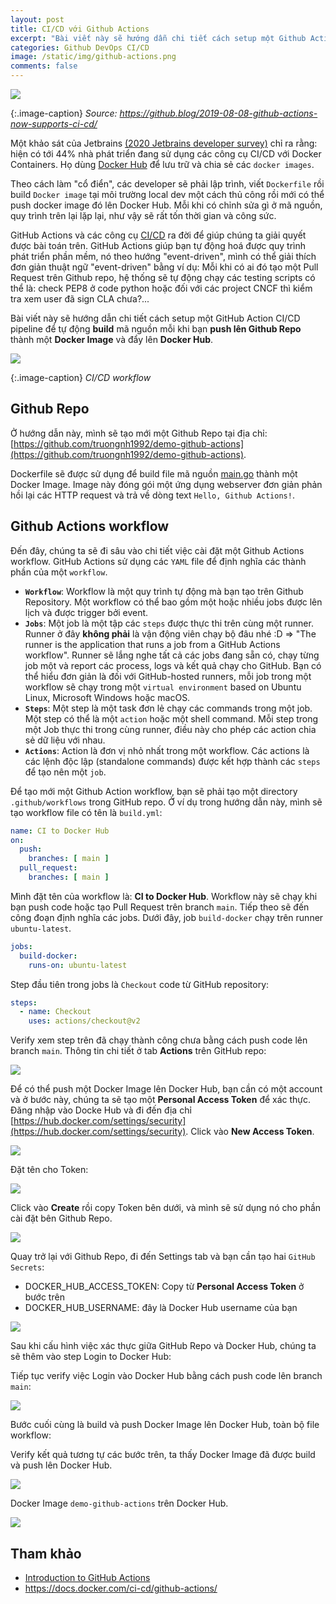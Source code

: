 ```yaml
---
layout: post
title: CI/CD với Github Actions
excerpt: "Bài viết này sẽ hướng dẫn chi tiết cách setup một Github Action CI/CD pipeline để tự động build mã nguồn mỗi khi bạn push lên Github Repo thành một Docker Image và đẩy lên Docker Hub."
categories: Github DevOps CI/CD
image: /static/img/github-actions.png
comments: false
---
```


<img src="/static/img/github-actions.png">

{:.image-caption}
*Source: https://github.blog/2019-08-08-github-actions-now-supports-ci-cd/*

Một khảo sát của Jetbrains [(2020 Jetbrains developer survey)](https://www.jetbrains.com/lp/devecosystem-2020/) chỉ ra rằng: hiện có tới 44% nhà phát triển đang sử dụng các công cụ CI/CD với Docker Containers. Họ dùng [Docker Hub](https://hub.docker.com) để lưu trữ và chia sẻ các `docker images`.

Theo cách làm "cổ điển", các developer sẽ phải lập trình, viết `Dockerfile` rồi build `Docker image` tại môi trường local dev một cách thủ công rồi mới có thể push docker image đó lên Docker Hub. Mỗi khi có chỉnh sửa gì ở mã nguồn, quy trình trên lại lặp lại, như vậy sẽ rất tốn thời gian và công sức.

GitHub Actions và các công cụ [CI/CD](https://www.redhat.com/en/topics/devops/what-is-ci-cd) ra đời để giúp chúng ta giải quyết được bài toán trên. GitHub Actions giúp bạn tự động hoá được quy trình phát triển phần mềm, nó theo hướng "event-driven", mình có thể giải thích đơn giản thuật ngữ "event-driven" bằng ví dụ: Mỗi khi có ai đó tạo một Pull Request trên Github repo, hệ thống sẽ tự động chạy các testing scripts có thể là: check PEP8 ở code python hoặc đối với các project CNCF thì kiểm tra xem user đã sign CLA chưa?...  

Bài viết này sẽ hướng dẫn chi tiết cách setup một GitHub Action CI/CD pipeline để tự động **build** mã nguồn mỗi khi bạn **push lên Github Repo** thành một **Docker Image** và đẩy lên **Docker Hub**.

<img src="/static/img/github-actions/workflow.png">

{:.image-caption}
*CI/CD workflow*

## Github Repo

Ở hướng dẫn này, mình sẽ tạo mới một Github Repo tại địa chỉ: [https://github.com/truongnh1992/demo-github-actions](https://github.com/truongnh1992/demo-github-actions). 

Dockerfile sẽ được sử dụng để build file mã nguồn [main.go](https://github.com/truongnh1992/demo-github-actions/blob/main/main.go) thành một Docker Image. Image này đóng gói một ứng dụng webserver đơn giản phản hồi lại các HTTP request và trả về dòng text `Hello, Github Actions!`.

## Github Actions workflow

Đến đây, chúng ta sẽ đi sâu vào chi tiết việc cài đặt một Github Actions workflow. 
GitHub Actions sử dụng các `YAML` file để định nghĩa các thành phần của một `workflow`.

* **`Workflow`**: Workflow là một quy trình tự động mà bạn tạo trên Github Repository. Một workflow có thể bao gồm một hoặc nhiều jobs được lên lịch và được trigger bởi event.
* **`Jobs`**: Một job là một tập các `steps` được thực thi trên cùng một runner. Runner ở đây **không phải** là vận động viên chạy bộ đâu nhé :D => "The runner is the application that runs a job from a GitHub Actions workflow". Runner sẽ lắng nghe tất cả các jobs đang sẵn có, chạy từng job một và report các process, logs và kết quả chạy cho GitHub. Bạn có thể hiểu đơn giản là đối với GitHub-hosted runners, mỗi job trong một workflow sẽ chạy trong một `virtual environment` based on Ubuntu Linux, Microsoft Windows hoặc macOS.
* **`Steps`**: Một step là một task đơn lẻ chạy các commands trong một job. Một step có thể là một `action` hoặc một shell command. Mỗi step trong một Job thực thi trong cùng runner, điều này cho phép các action chia sẻ dữ liệu với nhau.
* **`Actions`**: Action là đơn vị nhỏ nhất trong một workflow. Các actions là các lệnh độc lập (standalone commands) được kết hợp thành các `steps` để tạo nên một `job`.

Để tạo mới một Github Action workflow, bạn sẽ phải tạo một directory `.github/workflows` trong GitHub repo. Ở ví dụ trong hướng dẫn này, mình sẽ tạo workflow file có tên là `build.yml`:

```yaml
name: CI to Docker Hub
on:
  push:
    branches: [ main ]
  pull_request:
    branches: [ main ]
```

Mình đặt tên của workflow là: **CI to Docker Hub**. Workflow này sẽ chạy khi bạn push code hoặc tạo Pull Request trên branch `main`. Tiếp theo sẽ đến công đoạn định nghĩa các jobs. Dưới đây, job `build-docker` chạy trên runner `ubuntu-latest`.

```yml
jobs:
  build-docker:
    runs-on: ubuntu-latest
```

Step đầu tiên trong jobs là `Checkout` code từ GitHub repository:

```yml
steps:
  - name: Checkout
    uses: actions/checkout@v2
```
Verify xem step trên đã chạy thành công chưa bằng cách push code lên branch `main`. Thông tin chi tiết ở tab **Actions** trên GitHub repo:

<img src="/static/img/github-actions/step-checkout.png">

Để có thể push một Docker Image lên Docker Hub, bạn cần có một account và ở bước này, chúng ta sẽ tạo một **Personal Access Token** để xác thực. Đăng nhập vào Docke Hub và đi đến địa chỉ [https://hub.docker.com/settings/security](https://hub.docker.com/settings/security). Click vào **New Access Token**.

<img src="/static/img/github-actions/new_access_token.png">

Đặt tên cho Token:

<img src="/static/img/github-actions/name_access_token.png">

Click vào **Create** rồi copy Token bên dưới, và mình sẽ sử dụng nó cho phần cài đặt bên Github Repo.

<img src="/static/img/github-actions/dockerhub_access_token.png">

Quay trở lại với Github Repo, đi đến Settings tab và bạn cần tạo hai `GitHub Secrets`:

* DOCKER_HUB_ACCESS_TOKEN: Copy từ **Personal Access Token** ở bước trên
* DOCKER_HUB_USERNAME: đây là Docker Hub username của bạn

<img src="/static/img/github-actions/secrets_github.png">

Sau khi cấu hình việc xác thực giữa GitHub Repo và Docker Hub, chúng ta sẽ thêm vào step Login to Docker Hub:

<script src="https://gist.github.com/truongnh1992/ee6d6c911673df6371cccd87852b807d.js"></script>

Tiếp tục verify việc Login vào Docker Hub bằng cách push code lên branch `main`:

<img src="/static/img/github-actions/login.png">

Bước cuối cùng là build và push Docker Image lên Docker Hub, toàn bộ file workflow:

<script src="https://gist.github.com/truongnh1992/6305428c50c613312c8ca83bf404fbec.js"></script>

Verify kết quả tương tự các bước trên, ta thấy Docker Image đã được build và push lên Docker Hub.

<img src="/static/img/github-actions/done.png">

Docker Image `demo-github-actions` trên Docker Hub.

<img src="/static/img/github-actions/dockerhub.png">


## Tham khảo
- [Introduction to GitHub Actions](https://docs.github.com/en/free-pro-team@latest/actions/learn-github-actions/introduction-to-github-actions)
- https://docs.docker.com/ci-cd/github-actions/
